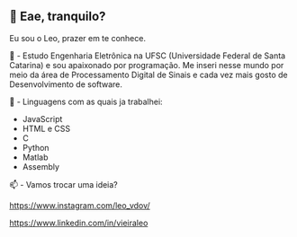 ## 👋 Eae, tranquilo? 
 
 Eu sou o Leo, prazer em te conhece. 

:telescope: - Estudo Engenharia Eletrônica na UFSC (Universidade Federal de Santa Catarina) e sou apaixonado por programação. Me inseri nesse mundo por meio da área de Processamento Digital de Sinais e cada vez mais gosto de Desenvolvimento de software.

:rocket: - Linguagens com as quais ja trabalhei:

- JavaScript
- HTML e CSS
- C
- Python
- Matlab
- Assembly

📫 - Vamos trocar uma ideia? 
     
  https://www.instagram.com/leo_vdov/

  https://www.linkedin.com/in/vieiraleo    
